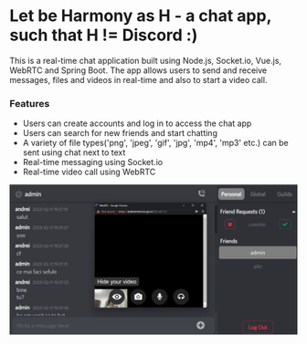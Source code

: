 # Let be Harmony as H - a chat app, such that H != Discord :) 

This is a real-time chat application built using Node.js, Socket.io, Vue.js, WebRTC and Spring Boot.
The app allows users to send and receive messages, files and videos in real-time and also to 
start a video call.

### Features
* Users can create accounts and log in to access the chat app
* Users can search for new friends and start chatting
* A variety of file types('png', 'jpeg', 'gif', 'jpg', 'mp4', 'mp3' etc.) can be sent using chat next to text
* Real-time messaging using Socket.io
* Real-time video call using WebRTC

![chat.png](chat.png)
